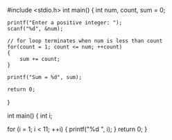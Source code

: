 #include <stdio.h>
int main()
{
    int num, count, sum = 0;

    printf("Enter a positive integer: ");
    scanf("%d", &num);

    // for loop terminates when num is less than count
    for(count = 1; count <= num; ++count)
    {
        sum += count;
    }

    printf("Sum = %d", sum);

    return 0;
}


int main() {
  int i;

  for (i = 1; i < 11; ++i)
  {
    printf("%d ", i);
  }
  return 0;
}
